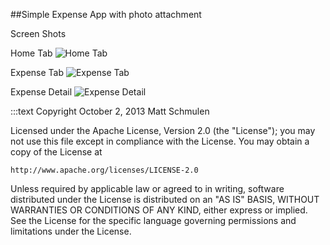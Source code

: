 

##Simple Expense App with photo attachment




Screen Shots

Home Tab
![Home Tab](https://raw.github.com/mschmulen/expenseApp/master/screenshots/image1.png)

Expense Tab
![Expense Tab](https://raw.github.com/mschmulen/expenseApp/master/screenshots/image2.png)

Expense Detail
![Expense Detail](https://raw.github.com/mschmulen/expenseApp/master/screenshots/image3.png)

:::text
Copyright October 2, 2013 Matt Schmulen

Licensed under the Apache License, Version 2.0 (the "License");
you may not use this file except in compliance with the License.
You may obtain a copy of the License at

    http://www.apache.org/licenses/LICENSE-2.0

Unless required by applicable law or agreed to in writing, software
distributed under the License is distributed on an "AS IS" BASIS,
WITHOUT WARRANTIES OR CONDITIONS OF ANY KIND, either express or implied.
See the License for the specific language governing permissions and
limitations under the License.

